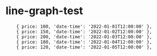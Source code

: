 # line-graph-test

        { price: 100, 'date-time': '2022-01-01T12:00:00' },
        { price: 150, 'date-time': '2022-01-02T12:00:00' },
        { price: 200, 'date-time': '2022-01-03T12:00:00' },
        { price: 180, 'date-time': '2022-01-04T12:00:00' },
        { price: 120, 'date-time': '2022-01-05T12:00:00' },